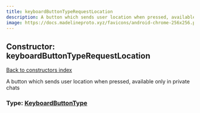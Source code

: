 ```yaml
---
title: keyboardButtonTypeRequestLocation
description: A button which sends user location when pressed, available only in private chats
image: https://docs.madelineproto.xyz/favicons/android-chrome-256x256.png
---
```

## Constructor: keyboardButtonTypeRequestLocation  
[Back to constructors index](index.md)



A button which sends user location when pressed, available only in private chats




### Type: [KeyboardButtonType](../types/KeyboardButtonType.md)


